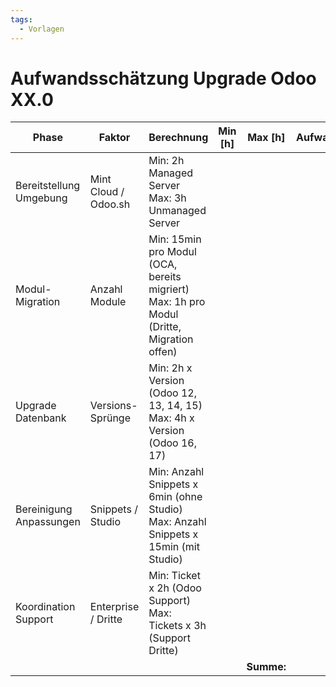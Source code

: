 ```yaml
---
tags:
  - Vorlagen
---
```

# Aufwandsschätzung Upgrade Odoo XX.0

| Phase                   | Faktor               | Berechnung                                                                                  | Min \[h\] | Max \[h\]  | Aufwand |
| ----------------------- | -------------------- | ------------------------------------------------------------------------------------------- | --------- | ---------- | ------- |
| Bereitstellung Umgebung | Mint Cloud / Odoo.sh | Min: 2h Managed Server<br>Max: 3h Unmanaged Server                                          |           |            |         |
| Modul-Migration         | Anzahl Module        | Min: 15min pro Modul (OCA, bereits migriert)<br>Max: 1h pro Modul (Dritte, Migration offen) |           |            |         |
| Upgrade Datenbank       | Versions-Sprünge     | Min: 2h x Version (Odoo 12, 13, 14, 15)<br>Max: 4h x Version (Odoo 16, 17)                  |           |            |         |
| Bereinigung Anpassungen | Snippets / Studio    | Min: Anzahl Snippets x 6min (ohne Studio)<br>Max: Anzahl Snippets x 15min (mit Studio)      |           |            |         |
| Koordination Support    | Enterprise / Dritte  | Min: Ticket x 2h (Odoo Support)<br>Max: Tickets x 3h (Support Dritte)                       |           |            |         |
|                         |                      |                                                                                             |           | **Summe:** |         |

